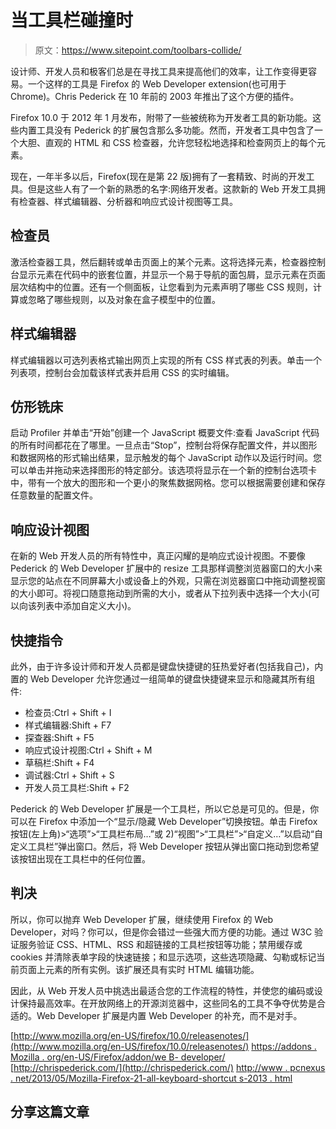# 当工具栏碰撞时

> 原文：<https://www.sitepoint.com/toolbars-collide/>

设计师、开发人员和极客们总是在寻找工具来提高他们的效率，让工作变得更容易。一个这样的工具是 Firefox 的 Web Developer extension(也可用于 Chrome)。Chris Pederick 在 10 年前的 2003 年推出了这个方便的插件。

Firefox 10.0 于 2012 年 1 月发布，附带了一些被统称为开发者工具的新功能。这些内置工具没有 Pederick 的扩展包含那么多功能。然而，开发者工具中包含了一个大胆、直观的 HTML 和 CSS 检查器，允许您轻松地选择和检查网页上的每个元素。

现在，一年半多以后，Firefox(现在是第 22 版)拥有了一套精致、时尚的开发工具。但是这些人有了一个新的熟悉的名字:网络开发者。这款新的 Web 开发工具拥有检查器、样式编辑器、分析器和响应式设计视图等工具。

## 检查员

激活检查器工具，然后翻转或单击页面上的某个元素。这将选择元素，检查器控制台显示元素在代码中的嵌套位置，并显示一个易于导航的面包屑，显示元素在页面层次结构中的位置。还有一个侧面板，让您看到为元素声明了哪些 CSS 规则，计算或忽略了哪些规则，以及对象在盒子模型中的位置。

## 样式编辑器

样式编辑器以可选列表格式输出网页上实现的所有 CSS 样式表的列表。单击一个列表项，控制台会加载该样式表并启用 CSS 的实时编辑。

## 仿形铣床

启动 Profiler 并单击“开始”创建一个 JavaScript 概要文件:查看 JavaScript 代码的所有时间都花在了哪里。一旦点击“Stop”，控制台将保存配置文件，并以图形和数据网格的形式输出结果，显示触发的每个 JavaScript 动作以及运行时间。您可以单击并拖动来选择图形的特定部分。该选项将显示在一个新的控制台选项卡中，带有一个放大的图形和一个更小的聚焦数据网格。您可以根据需要创建和保存任意数量的配置文件。

## 响应设计视图

在新的 Web 开发人员的所有特性中，真正闪耀的是响应式设计视图。不要像 Pederick 的 Web Developer 扩展中的 resize 工具那样调整浏览器窗口的大小来显示您的站点在不同屏幕大小或设备上的外观，只需在浏览器窗口中拖动调整视窗的大小即可。将视口随意拖动到所需的大小，或者从下拉列表中选择一个大小(可以向该列表中添加自定义大小)。

## 快捷指令

此外，由于许多设计师和开发人员都是键盘快捷键的狂热爱好者(包括我自己)，内置的 Web Developer 允许您通过一组简单的键盘快捷键来显示和隐藏其所有组件:

*   检查员:Ctrl + Shift + I
*   样式编辑器:Shift + F7
*   探查器:Shift + F5
*   响应式设计视图:Ctrl + Shift + M
*   草稿栏:Shift + F4
*   调试器:Ctrl + Shift + S
*   开发人员工具栏:Shift + F2

Pederick 的 Web Developer 扩展是一个工具栏，所以它总是可见的。但是，你可以在 Firefox 中添加一个“显示/隐藏 Web Developer”切换按钮。单击 Firefox 按钮(左上角)>“选项”>“工具栏布局…”或 2)“视图”>“工具栏”>“自定义…”以启动“自定义工具栏”弹出窗口。然后，将 Web Developer 按钮从弹出窗口拖动到您希望该按钮出现在工具栏中的任何位置。

## 判决

所以，你可以抛弃 Web Developer 扩展，继续使用 Firefox 的 Web Developer，对吗？你可以，但是你会错过一些强大而方便的功能。通过 W3C 验证服务验证 CSS、HTML、RSS 和超链接的工具栏按钮等功能；禁用缓存或 cookies 并清除表单字段的快速链接；和显示选项，这些选项隐藏、勾勒或标记当前页面上元素的所有实例。该扩展还具有实时 HTML 编辑功能。

因此，从 Web 开发人员中挑选出最适合您的工作流程的特性，并使您的编码或设计保持最高效率。在开放网络上的开源浏览器中，这些同名的工具不争夺优势是合适的。Web Developer 扩展是内置 Web Developer 的补充，而不是对手。

[http://www.mozilla.org/en-US/firefox/10.0/releasenotes/](http://www.mozilla.org/en-US/firefox/10.0/releasenotes/)
[https://addons . Mozilla . org/en-US/Firefox/addon/we B- developer/](https://addons.mozilla.org/en-US/firefox/addon/web-developer/)
[http://chrispederick.com/](http://chrispederick.com/)
[http://www . pcnexus . net/2013/05/Mozilla-Firefox-21-all-keyboard-shortcut s-2013 . html](http://www.pcnexus.net/2013/05/mozilla-firefox-21-all-keyboard-shortcuts-2013.html)

## 分享这篇文章